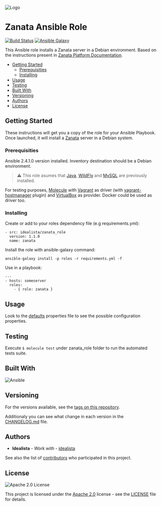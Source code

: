![Logo](https://raw.githubusercontent.com/idealista/zanata_role/master/logo.gif)

# Zanata Ansible Role 
[![Build Status](https://travis-ci.org/idealista/zanata_role.png)](https://travis-ci.org/idealista/zanata_role)
[![Ansible Galaxy](https://img.shields.io/badge/galaxy-idealista.zanata__role-B62682.svg)](https://galaxy.ansible.com/idealista/zanata_role)

This Ansible role installs a Zanata server in a Debian environment. Based on the instructions present in [Zanata Platform Documentation](http://docs.zanata.org/en/latest/user-guide/system-admin/configuration/installation/).

- [Getting Started](#getting-started)
    - [Prerequisities](#prerequisities)
    - [Installing](#installing)
- [Usage](#usage)
- [Testing](#testing)
- [Built With](#built-with)
- [Versioning](#versioning)
- [Authors](#authors)
- [License](#license)

## Getting Started

These instructions will get you a copy of the role for your Ansible Playbook. Once launched, it will install a [Zanata](http://docs.zanata.org/en/latest/user-guide/system-admin/configuration/installation/) server in a Debian system.

### Prerequisities

Ansible 2.4.1.0 version installed.
Inventory destination should be a Debian environment.

> :warning: This role asumes that [Java](https://github.com/idealista/java_role), [WildFly](https://github.com/idealista/wildfly-role) and [MySQL](https://github.com/idealista/mysql_role) are previously installed. 

For testing purposes, [Molecule](https://molecule.readthedocs.io/) with [Vagrant](https://www.vagrantup.com/) as driver (with [vagrant-hostmanager](https://github.com/devopsgroup-io/vagrant-hostmanager) plugin) and [VirtualBox](https://www.virtualbox.org/) as provider. Docker could be used as driver too.

### Installing

Create or add to your roles dependency file (e.g requirements.yml):

```
- src: idealista/zanata_role
  version: 1.1.0
  name: zanata
```

Install the role with ansible-galaxy command:

```
ansible-galaxy install -p roles -r requirements.yml -f
```

Use in a playbook:

```
---
- hosts: someserver
  roles:
    - { role: zanata }
```

## Usage

Look to the [defaults](defaults/main.yml) properties file to see the possible configuration properties.

## Testing

Execute `$ molecule test` under zanata_role folder to run the automated tests suite.

## Built With

![Ansible](https://img.shields.io/badge/ansible-2.4.1.0-green.svg)

## Versioning

For the versions available, see the [tags on this repository](https://github.com/idealista/zanata_role/tags).

Additionaly you can see what change in each version in the [CHANGELOG.md](CHANGELOG.md) file.

## Authors

* **Idealista** - *Work with* - [idealista](https://github.com/idealista)

See also the list of [contributors](https://github.com/idealista/zanata_role/contributors) who participated in this project.

## License

![Apache 2.0 License](https://img.shields.io/hexpm/l/plug.svg)

This project is licensed under the [Apache 2.0](https://www.apache.org/licenses/LICENSE-2.0) license - see the [LICENSE](LICENSE.txt) file for details.
